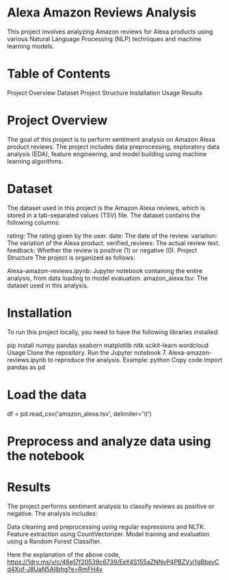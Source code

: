 # Alexa Amazon Reviews Analysis
This project involves analyzing Amazon reviews for Alexa products using various Natural Language Processing (NLP) techniques and machine learning models.

# Table of Contents
Project Overview
Dataset
Project Structure
Installation
Usage
Results

# Project Overview
The goal of this project is to perform sentiment analysis on Amazon Alexa product reviews. The project includes data preprocessing, exploratory data analysis (EDA), feature engineering, and model building using machine learning algorithms.

# Dataset
The dataset used in this project is the Amazon Alexa reviews, which is stored in a tab-separated values (TSV) file. The dataset contains the following columns:

rating: The rating given by the user.
date: The date of the review.
variation: The variation of the Alexa product.
verified_reviews: The actual review text.
feedback: Whether the review is positive (1) or negative (0).
Project Structure
The project is organized as follows:

Alexa-amazon-reviews.ipynb: Jupyter notebook containing the entire analysis, from data loading to model evaluation.
amazon_alexa.tsv: The dataset used in this analysis.
# Installation
To run this project locally, you need to have the following libraries installed:

pip install numpy pandas seaborn matplotlib nltk scikit-learn wordcloud
Usage
Clone the repository.
Run the Jupyter notebook 7. Alexa-amazon-reviews.ipynb to reproduce the analysis.
Example:
python
Copy code
import pandas as pd

# Load the data
df = pd.read_csv('amazon_alexa.tsv', delimiter='\t')

# Preprocess and analyze data using the notebook
# Results
The project performs sentiment analysis to classify reviews as positive or negative. The analysis includes:

Data cleaning and preprocessing using regular expressions and NLTK.
Feature extraction using CountVectorizer.
Model training and evaluation using a Random Forest Classifier.

Here the  explanation of the above code,
https://1drv.ms/v/c/46e17f20539c6739/EeY4S155aZNNvP4PBZVyi1gBbeyCd4Xof-J8UaN5AIlbhg?e=RmFH4y
